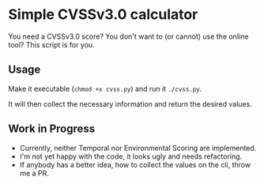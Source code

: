 # Simple CVSSv3.0 calculator

You need a CVSSv3.0 score? You don't want to (or cannot) use the online tool?
This script is for you.

## Usage
Make it executable (`chmod +x cvss.py`) and run it `./cvss.py`.

It will then collect the necessary information and return the desired values.

## Work in Progress
 * Currently, neither Temporal nor Environmental Scoring are implemented.
 * I'm not yet happy with the code, it looks ugly and needs refactoring.
 * If anybody has a better idea, how to collect the values on the cli, throw me
   a PR.
